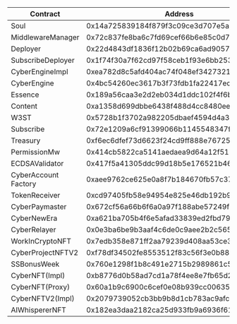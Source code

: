 | Contract             | Address                                    |
| -------------------- | ------------------------------------------ |
| Soul                 | 0x14a725839184f879f3c09ce3d707e5a3e4c5869d |
| MiddlewareManager    | 0x72c837fe8ba6c7fd69cef66b6e85c0d7eabf1f9b |
| Deployer             | 0x22d4843df1836f12b02b69ca6ad90575bbc03897 |
| SubscribeDeployer    | 0x1f74f30a7f62cd97f58ceb1f93e6bb253d096991 |
| CyberEngineImpl      | 0xea782d8c5afd404ac74f048ef34273217f7f6fc8 |
| CyberEngine          | 0x4bc54260ec3617b3f73fdb1fa22417ed109f372c |
| Essence              | 0x189a56caa3e2d2eb034d1ddc102f4f6bf822b811 |
| Content              | 0xa1358d699dbbe6438f488d4cc8480eeddc7528d0 |
| W3ST                 | 0x5728b1f3702a982205dbaef4594d4a3760854db0 |
| Subscribe            | 0x72e1209a6cf91399066b1145548347ffa85282b7 |
| Treasury             | 0xf6ec6dfef73d6623f24cd9ff888e76725da32773 |
| PermissionMw         | 0x414cb5822ca5141aedaea9d64a12f511071f7613 |
| ECDSAValidator       | 0x417f5a41305ddc99d18b5e176521b468b2a31b86 |
| CyberAccount Factory | 0xaee9762ce625e0a8f7b184670fb57c37bfe1d0f1 |
| TokenReceiver        | 0xcd97405fb58e94954e825e46db192b916a45d412 |
| CyberPaymaster       | 0x672cf56a66b6f6a0a97f188abe57249fb7eef909 |
| CyberNewEra          | 0xa621ba705b4f6e5afad33839ed2fbd79a181992b |
| CyberRelayer         | 0x0e3ba6be9b3aaf4c6de0c9aee2b2c565e29437ae |
| WorkInCryptoNFT      | 0x7edb358e871ff2aa79239d408aa53ce3d73b6fb1 |
| CyberProjectNFTV2    | 0xf78df34502fe8553512f83c56f3e0b8878512706 |
| SSBonusWeek          | 0x760e1298f1b8c491e2715b2989861c5a994db672 |
| CyberNFT(Impl)       | 0xb8776d0b58ad7cd1a78f4ee8e7fb65d28ebd322c |
| CyberNFT(Proxy)      | 0x60a1b9c6900c6cef0e08b939cc00635ad7df02a1 |
| CyberNFTV2(Impl)     | 0x2079739052cb3bb9b8d1cb783ac9afc906b3a857 |
| AIWhispererNFT       | 0x182ea3daa2182ca25d933fb9a6936f61b0f6aae4 |
